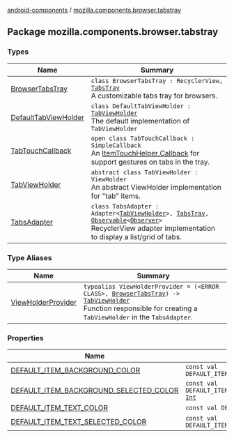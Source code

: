 [android-components](../index.md) / [mozilla.components.browser.tabstray](./index.md)

## Package mozilla.components.browser.tabstray

### Types

| Name | Summary |
|---|---|
| [BrowserTabsTray](-browser-tabs-tray/index.md) | `class BrowserTabsTray : RecyclerView, `[`TabsTray`](../mozilla.components.concept.tabstray/-tabs-tray/index.md)<br>A customizable tabs tray for browsers. |
| [DefaultTabViewHolder](-default-tab-view-holder/index.md) | `class DefaultTabViewHolder : `[`TabViewHolder`](-tab-view-holder/index.md)<br>The default implementation of `TabViewHolder` |
| [TabTouchCallback](-tab-touch-callback/index.md) | `open class TabTouchCallback : SimpleCallback`<br>An [ItemTouchHelper.Callback](#) for support gestures on tabs in the tray. |
| [TabViewHolder](-tab-view-holder/index.md) | `abstract class TabViewHolder : ViewHolder`<br>An abstract ViewHolder implementation for "tab" items. |
| [TabsAdapter](-tabs-adapter/index.md) | `class TabsAdapter : Adapter<`[`TabViewHolder`](-tab-view-holder/index.md)`>, `[`TabsTray`](../mozilla.components.concept.tabstray/-tabs-tray/index.md)`, `[`Observable`](../mozilla.components.support.base.observer/-observable/index.md)`<`[`Observer`](../mozilla.components.concept.tabstray/-tabs-tray/-observer/index.md)`>`<br>RecyclerView adapter implementation to display a list/grid of tabs. |

### Type Aliases

| Name | Summary |
|---|---|
| [ViewHolderProvider](-view-holder-provider.md) | `typealias ViewHolderProvider = (<ERROR CLASS>, `[`BrowserTabsTray`](-browser-tabs-tray/index.md)`) -> `[`TabViewHolder`](-tab-view-holder/index.md)<br>Function responsible for creating a `TabViewHolder` in the `TabsAdapter`. |

### Properties

| Name | Summary |
|---|---|
| [DEFAULT_ITEM_BACKGROUND_COLOR](-d-e-f-a-u-l-t_-i-t-e-m_-b-a-c-k-g-r-o-u-n-d_-c-o-l-o-r.md) | `const val DEFAULT_ITEM_BACKGROUND_COLOR: `[`Int`](https://kotlinlang.org/api/latest/jvm/stdlib/kotlin/-int/index.html) |
| [DEFAULT_ITEM_BACKGROUND_SELECTED_COLOR](-d-e-f-a-u-l-t_-i-t-e-m_-b-a-c-k-g-r-o-u-n-d_-s-e-l-e-c-t-e-d_-c-o-l-o-r.md) | `const val DEFAULT_ITEM_BACKGROUND_SELECTED_COLOR: `[`Int`](https://kotlinlang.org/api/latest/jvm/stdlib/kotlin/-int/index.html) |
| [DEFAULT_ITEM_TEXT_COLOR](-d-e-f-a-u-l-t_-i-t-e-m_-t-e-x-t_-c-o-l-o-r.md) | `const val DEFAULT_ITEM_TEXT_COLOR: `[`Int`](https://kotlinlang.org/api/latest/jvm/stdlib/kotlin/-int/index.html) |
| [DEFAULT_ITEM_TEXT_SELECTED_COLOR](-d-e-f-a-u-l-t_-i-t-e-m_-t-e-x-t_-s-e-l-e-c-t-e-d_-c-o-l-o-r.md) | `const val DEFAULT_ITEM_TEXT_SELECTED_COLOR: `[`Int`](https://kotlinlang.org/api/latest/jvm/stdlib/kotlin/-int/index.html) |
